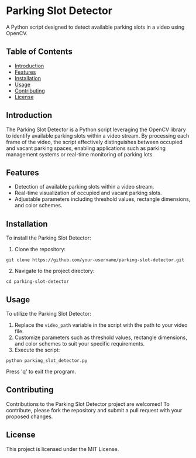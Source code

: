 
  <title>Parking Slot Detector</title>

<body>

<h1>Parking Slot Detector</h1>

<p>A Python script designed to detect available parking slots in a video using OpenCV.</p>

<h2>Table of Contents</h2>

<ul>
  <li><a href="#introduction">Introduction</a></li>
  <li><a href="#features">Features</a></li>
  <li><a href="#installation">Installation</a></li>
  <li><a href="#usage">Usage</a></li>
  <li><a href="#contributing">Contributing</a></li>
  <li><a href="#license">License</a></li>
</ul>

<h2 id="introduction">Introduction</h2>

<p>The Parking Slot Detector is a Python script leveraging the OpenCV library to identify available parking slots within a video stream. By processing each frame of the video, the script effectively distinguishes between occupied and vacant parking spaces, enabling applications such as parking management systems or real-time monitoring of parking lots.</p>

<h2 id="features">Features</h2>

<ul>
  <li>Detection of available parking slots within a video stream.</li>
  <li>Real-time visualization of occupied and vacant parking slots.</li>
  <li>Adjustable parameters including threshold values, rectangle dimensions, and color schemes.</li>
</ul>

<h2 id="installation">Installation</h2>

<p>To install the Parking Slot Detector:</p>

<ol>
  <li>Clone the repository:</li>
</ol>

<pre><code>git clone https://github.com/your-username/parking-slot-detector.git
</code></pre>

<ol start="2">
  <li>Navigate to the project directory:</li>
</ol>

<pre><code>cd parking-slot-detector
</code></pre>

<h2 id="usage">Usage</h2>

<p>To utilize the Parking Slot Detector:</p>

<ol>
  <li>Replace the <code>video_path</code> variable in the script with the path to your video file.</li>
  <li>Customize parameters such as threshold values, rectangle dimensions, and color schemes to suit your specific requirements.</li>
  <li>Execute the script:</li>
</ol>

<pre><code>python parking_slot_detector.py
</code></pre>

<p>Press 'q' to exit the program.</p>

<h2 id="contributing">Contributing</h2>

<p>Contributions to the Parking Slot Detector project are welcomed! To contribute, please fork the repository and submit a pull request with your proposed changes.</p>

<h2 id="license">License</h2>

<p>This project is licensed under the MIT License.</p>

</body>

